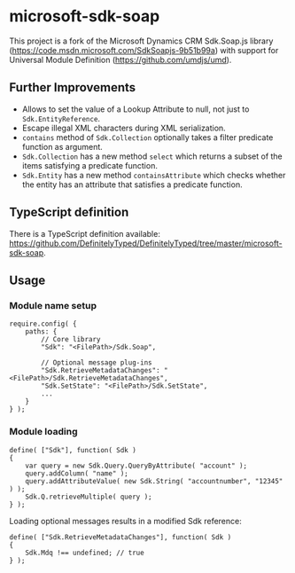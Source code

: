 # microsoft-sdk-soap
This project is a fork of the Microsoft Dynamics CRM Sdk.Soap.js library (https://code.msdn.microsoft.com/SdkSoapjs-9b51b99a) with support for Universal Module Definition (https://github.com/umdjs/umd).

## Further Improvements

* Allows to set the value of a Lookup Attribute to null, not just to ``Sdk.EntityReference``.
* Escape illegal XML characters during XML serialization.
* ``contains`` method of ``Sdk.Collection`` optionally takes a filter predicate function as argument.
* ``Sdk.Collection`` has a new method ``select`` which returns a subset of the items satisfying a predicate function.
* ``Sdk.Entity`` has a new method ``containsAttribute`` which checks whether the entity has an attribute that satisfies a predicate function.

## TypeScript definition

There is a TypeScript definition available: https://github.com/DefinitelyTyped/DefinitelyTyped/tree/master/microsoft-sdk-soap.

## Usage

### Module name setup

    require.config( {
        paths: {
            // Core library
            "Sdk": "<FilePath>/Sdk.Soap",
            
            // Optional message plug-ins
            "Sdk.RetrieveMetadataChanges": "<FilePath>/Sdk.RetrieveMetadataChanges",
            "Sdk.SetState": "<FilePath>/Sdk.SetState",
            ...
        }
    } );

### Module loading

    define( ["Sdk"], function( Sdk )
    {
        var query = new Sdk.Query.QueryByAttribute( "account" );
        query.addColumn( "name" );
        query.addAttributeValue( new Sdk.String( "accountnumber", "12345" ) );
        Sdk.Q.retrieveMultiple( query );
    } );

Loading optional messages results in a modified Sdk reference:

    define( ["Sdk.RetrieveMetadataChanges"], function( Sdk )
    {
        Sdk.Mdq !== undefined; // true
    } );
